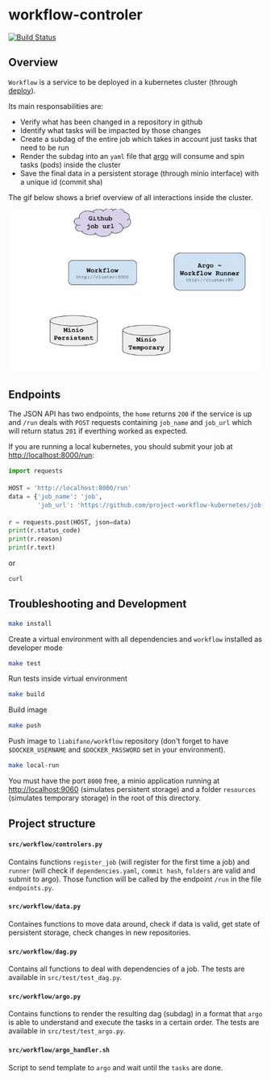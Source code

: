 # workflow-controler

[![Build Status](http://img.shields.io/travis/liabifano/ml-aws.svg?style=flat)](https://travis-ci.com/project-workflow-kubernetes/workflow-controler)


## Overview
`Workflow` is a service to be deployed in a kubernetes cluster (through [deploy](https://github.com/project-workflow-kubernetes/deploy)).

Its main responsabilities are:

- Verify what has been changed in a repository in github
- Identify what tasks will be impacted by those changes
- Create a subdag of the entire job which takes in account just tasks that need to be run
- Render the subdag into an `yaml` file that [argo](https://github.com/argoproj) will consume and spin tasks (pods) inside the cluster
- Save the final data in a persistent storage (through minio interface) with a unique id (commit sha)


The gif below shows a brief overview of all interactions inside the cluster.

![gif](images/workflow.gif)


## Endpoints

The JSON API has two endpoints, the `home` returns `200` if the service is up and `/run` deals with `POST` requests containing `job_name` and `job_url` which will return status `201` if everthing worked as expected.


If you are running a local kubernetes, you should submit your job at [http://localhost:8000/run](http://localhost:8000/run):

```python
import requests

HOST = 'http://localhost:8000/run'
data = {'job_name': 'job',
        'job_url': 'https://github.com/project-workflow-kubernetes/job-python.git'}

r = requests.post(HOST, json=data)
print(r.status_code)
print(r.reason)
print(r.text)
```

or

```bash
curl 
```

## Troubleshooting and Development

```bash
make install
```
Create a virtual environment with all dependencies and `workflow` installed as developer mode

```bash
make test
```
Run tests inside virtual environment

```bash
make build
```
Build image

```bash
make push
```
Push image to `liabifano/workflow` repository (don't forget to have `$DOCKER_USERNAME` and `$DOCKER_PASSWORD` set in your environment).

```bash
make local-run
```
You must have the port `8000` free, a minio application running at [http://localhost:9060](http://localhost:9060) (simulates persistent storage) and a folder `resources` (simulates temporary storage) in the root of this directory.


## Project structure

#### `src/workflow/controlers.py`
Contains functions `register_job` (will register for the first time a job) and `runner` (will check if `dependencies.yaml`, `commit hash`, `folders` are valid and submit to argo). Those function will be called by the endpoint `/run` in the file `endpoints.py`.

#### `src/workflow/data.py`
Containes functions to move data around, check if data is valid, get state of persistent storage, check changes in new repositories.


#### `src/workflow/dag.py`
Contains all functions to deal with dependencies of a job. The tests are available in `src/test/test_dag.py`.


#### `src/workflow/argo.py`
Contains functions to render the resulting dag (subdag) in a format that `argo` is able to understand and execute the tasks in a certain order. The tests are available in `src/test/test_argo.py`.


#### `src/workflow/argo_handler.sh`
Script to send template to `argo` and wait until the `tasks` are done.


